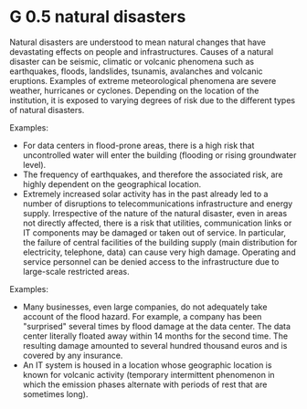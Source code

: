 G 0.5 natural disasters
=======================

Natural disasters are understood to mean natural changes that have devastating effects on people and infrastructures. Causes of a natural disaster can be seismic, climatic or volcanic phenomena such as earthquakes, floods, landslides, tsunamis, avalanches and volcanic eruptions. Examples of extreme meteorological phenomena are severe weather, hurricanes or cyclones. Depending on the location of the institution, it is exposed to varying degrees of risk due to the different types of natural disasters.

Examples:

* For data centers in flood-prone areas, there is a high risk that uncontrolled water will enter the building (flooding or rising groundwater level).
* The frequency of earthquakes, and therefore the associated risk, are highly dependent on the geographical location.
* Extremely increased solar activity has in the past already led to a number of disruptions to telecommunications infrastructure and energy supply.
Irrespective of the nature of the natural disaster, even in areas not directly affected, there is a risk that utilities, communication links or IT components may be damaged or taken out of service. In particular, the failure of central facilities of the building supply (main distribution for electricity, telephone, data) can cause very high damage. Operating and service personnel can be denied access to the infrastructure due to large-scale restricted areas.

Examples:

* Many businesses, even large companies, do not adequately take account of the flood hazard. For example, a company has been "surprised" several times by flood damage at the data center. The data center literally floated away within 14 months for the second time. The resulting damage amounted to several hundred thousand euros and is covered by any insurance.
* An IT system is housed in a location whose geographic location is known for volcanic activity (temporary intermittent phenomenon in which the emission phases alternate with periods of rest that are sometimes long).
